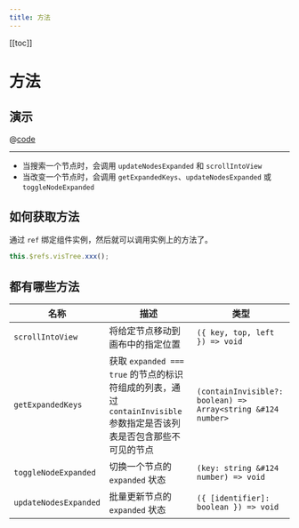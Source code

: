 ```yaml
---
title: 方法
---
```


[[toc]]

# 方法

## 演示

<Methods />

@[code](@components/Methods.vue)

---

- 当搜索一个节点时，会调用 `updateNodesExpanded` 和 `scrollIntoView`
- 当改变一个节点时，会调用 `getExpandedKeys`、`updateNodesExpanded` 或 `toggleNodeExpanded`

## 如何获取方法

通过 `ref` 绑定组件实例，然后就可以调用实例上的方法了。

```js
this.$refs.visTree.xxx();
```


## 都有哪些方法

| 名称                  | 描述                                                                                                                  | 类型                                                                    |
| --------------------- | --------------------------------------------------------------------------------------------------------------------- | ----------------------------------------------------------------------- |
| `scrollIntoView`      | 将给定节点移动到画布中的指定位置                                                                                      | `({ key, top, left }) => void`                                          |
| `getExpandedKeys`     | 获取 `expanded === true` 的节点的标识符组成的列表，通过 `containInvisible` 参数指定是否该列表是否包含那些不可见的节点 | <code>(containInvisible?: boolean) => Array<string &#124 number></code> |
| `toggleNodeExpanded`  | 切换一个节点的 `expanded` 状态                                                                                        | <code>(key: string &#124 number) => void</code>                         |
| `updateNodesExpanded` | 批量更新节点的 `expanded` 状态                                                                                        | `({ [identifier]: boolean }) => void`                                   |
